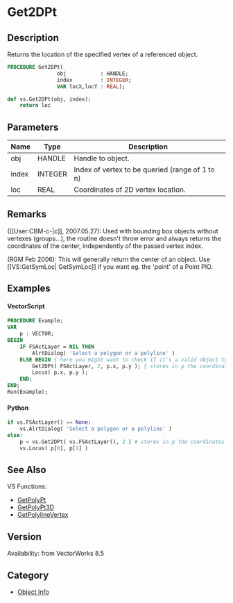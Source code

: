 # Get2DPt

## Description
Returns the location of the specified vertex of a referenced object.

```pascal
PROCEDURE Get2DPt(
				obj           : HANDLE;
				index         : INTEGER;
				VAR locX,locY : REAL);
```

```python
def vs.Get2DPt(obj, index):
    return loc
```

## Parameters
|Name|Type|Description|
|---|---|---|
|obj|HANDLE|Handle to object.|
|index|INTEGER|Index of vertex to be queried (range of 1 to n)|
|loc|REAL|Coordinates of 2D vertex  location.|

## Remarks
([[User:CBM-c-|_c_]], 2007.05.27): Used with bounding box objects without vertexes (groups...), the routine doesn't throw error and always returns the coordinates of the center, independently of the passed vertex index.

(RGM Feb 2006): This will generally return the center of an object. Use [[VS:GetSymLoc| GetSymLoc]] if you want eg. the 'point' of a Point PIO.

## Examples
#### VectorScript ####
```pascal
PROCEDURE Example;
VAR
    p : VECTOR;
BEGIN
    IF FSActLayer = NIL THEN
        AlrtDialog( 'Select a polygon or a polyline' )
    ELSE BEGIN { here you might want to check if it's a valid object type }
        Get2DPt( FSActLayer, 2, p.x, p.y ); { stores in p the coordinates of vtx 2 }
        Locus( p.x, p.y );
    END;
END;
Run(Example);
```
#### Python ####
```python
if vs.FSActLayer() == None:
    vs.AlrtDialog( 'Select a polygon or a polyline' )
else:
    p = vs.Get2DPt( vs.FSActLayer(), 2 ) # stores in p the coordinates of vtx 2
    vs.Locus( p[0], p[1] )
```

## See Also
VS Functions:
* [GetPolyPt](GetPolyPt.md)
* [GetPolyPt3D](GetPolyPt3D.md)
* [GetPolylineVertex](GetPolylineVertex.md)

## Version
Availability: from VectorWorks 8.5

## Category
* [Object Info](../Categories/Object%20Info.md)
